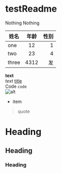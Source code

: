 # testReadme
Nothing Nothing

姓名|年龄|性别
--|:--:|--:
one|12|1
two|23|4
three|4312|发

**text**	
*text*
[title](http://)	
Code	`code`	
![alt](http://)
* item	
> quote	
# Heading	
## Heading	
### Heading
